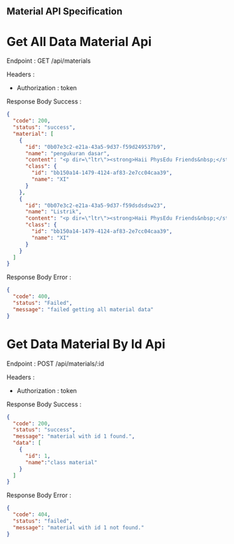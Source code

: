 ## Material API Specification

[//]: # (# Create Data Material Api)

[//]: # (Endpoint : POST /api/materials)

[//]: # ()
[//]: # (Headers :)

[//]: # ()
[//]: # (- Authorization : token)

[//]: # ()
[//]: # (Request Body : )

[//]: # (```json)

[//]: # ({)

[//]: # (  "name": "name material")

[//]: # (})

[//]: # (```)

[//]: # (Response Body Success :)

[//]: # (```json)

[//]: # ({)

[//]: # (  "code": 201,)

[//]: # (  "status": "success",)

[//]: # (  "message": "new material data added!")

[//]: # (})

[//]: # (```)

[//]: # (Response Body Error :)

[//]: # (```json)

[//]: # ({)

[//]: # (  "code": 400,)

[//]: # (  "status": "Failed",)

[//]: # (  "message": "create material data failed")

[//]: # (})

[//]: # (```)
# Get All Data Material Api
Endpoint : GET /api/materials

Headers :

- Authorization : token

Response Body Success :
```json
{
  "code": 200,
  "status": "success",
  "material": [
    {
      "id": "0b07e3c2-e21a-43a5-9d37-f59d249537b9",
      "name": "pengukuran dasar",
      "content": "<p dir=\"ltr\"><strong>Haii PhysEdu Friends&nbsp;</strong></p>\n<p dir=\"ltr\">Kali ini kita akan belajar tentang<strong> pengukuran dasar</strong>!!&nbsp;</p>\n<p dir=\"ltr\">Pengukuran adalah kegiatan membandingkan suatu besaran dengan besaran sejenisnya yang telah ditetapkan sebagai satuan. Besaran adalah segala sesuatu yang dapat diukur dan dinyatakan dengan angka. Satuan adalah ukuran yang telah disepakati secara internasional untuk menyatakan suatu besaran.</p>\n<p dir=\"ltr\">Dalam pengukuran, terdapat dua hal penting yang harus diperhatikan, yaitu:</p>\n<ol>\n<li dir=\"ltr\" aria-level=\"1\">\n<p dir=\"ltr\" role=\"presentation\">Besaran</p>\n</li>\n<li dir=\"ltr\" aria-level=\"1\">\n<p dir=\"ltr\" role=\"presentation\">Satuan</p>\n</li>\n</ol>\n<p dir=\"ltr\">Besaran Pokok</p>\n<p dir=\"ltr\">Besaran pokok adalah besaran yang satuannya telah didefinisikan secara internasional. Besaran pokok ada tujuh, yaitu:</p>\n<p dir=\"ltr\"><img src=\"https://lh7-us.googleusercontent.com/dSPP1NoR8oNcB1Ie446ti7ntpdvNkoXWFSTwd2P6lhwnvOVWTVFwQ8QYg3kZy2D7fGxJ7NBBSO9Y4JqCm1TiqcVT8zUJRQnn-26eBdYJrvqe_urngB14Txv36n_w4bmjDCSN_HkMG6478vxucGN61Q\" width=\"524.1867635250092\" height=\"310\"></p>\n<p dir=\"ltr\">Besaran Turunan adalah besaran yang ditetapkan berdasarkan besaran pokok. Satuannya pun diturunkan dari beberapa satuan besaran pokok. Sebagai contoh untuk menentukan kecepatan suatu benda bergerak, kita perlu mengukur panjang lintasan dan waktu yang diperlukan untuk menempuh lintasan tersebut.</p>\n<p dir=\"ltr\"><img src=\"https://lh7-us.googleusercontent.com/LQe2gaFWMJBe2EiBVv97LEmeHD6JkESGfhWxg_za2lFXfRiawV8k5f_RqSnQyBAgkMokbXbUKhJdSoVjo3uTA7eTk8fLfwqZetw-1M-8AnjPpavJICQ4YjTSlZoICm3gMn_VoqJa70WinYVX5VrlvA\" width=\"194\" height=\"281\"></p>\n<p><strong>&nbsp;</strong></p>\n<p dir=\"ltr\">Satuan&nbsp;</p>\n<p dir=\"ltr\">Dalam melakukan pengukuran, agar seragam maka dianggap perlu untuk menetapkan suatu pembanding dalam pengukuran. Pembanding ini tetap, tidak berubah-ubah dan dapat digunakan secara umum di mana saja. Inilah yang disebut sebagai satuan baku.</p>\n<p dir=\"ltr\">Satuan yang tidak tetap, misalnya kaki adalah satuan tidak baku. Adapun untuk suhu, satuan yang sering kita gunakan adalah derajat Celcius, namun ini bukan satuan standar dalam Sains. Di negara sub tropis sering digunakan satuan Fahrenheit. Dalam Sains, satuan suhu yang digunakan sebagai Standar Internasional adalah Kelvin.</p>\n<p dir=\"ltr\"><img src=\"https://lh7-us.googleusercontent.com/xKTX7npLrRC0EgLpyjpGZdqsgEwBQLUNl5rIMlnLuJDkFpwWcgW1WDWloTlsl0r9fz5wm8YtDI6A9biPbPfHuE6JLS3FLamimFcFb_4h0nO03wU_R3HRXCODPjPSaWij6-IUwLZhv1-mKHGqazdaGQ\" alt=\"Cara Mengukur Kaki &ndash; Koku Footwear\" width=\"322\" height=\"257.63610672950745\"></p>",
      "class": {
        "id": "bb150a14-1479-4124-af83-2e7cc04caa39",
        "name": "XI"
      }
    },
    {
      "id": "0b07e3c2-e21a-43a5-9d37-f59dsdsdsw23",
      "name": "Listrik",
      "content": "<p dir=\"ltr\"><strong>Haii PhysEdu Friends&nbsp;</strong></p>\n<p dir=\"ltr\">Kali ini kita akan belajar tentang<strong> pengukuran dasar</strong>!!&nbsp;</p>\n<p dir=\"ltr\">Pengukuran adalah kegiatan membandingkan suatu besaran dengan besaran sejenisnya yang telah ditetapkan sebagai satuan. Besaran adalah segala sesuatu yang dapat diukur dan dinyatakan dengan angka. Satuan adalah ukuran yang telah disepakati secara internasional untuk menyatakan suatu besaran.</p>\n<p dir=\"ltr\">Dalam pengukuran, terdapat dua hal penting yang harus diperhatikan, yaitu:</p>\n<ol>\n<li dir=\"ltr\" aria-level=\"1\">\n<p dir=\"ltr\" role=\"presentation\">Besaran</p>\n</li>\n<li dir=\"ltr\" aria-level=\"1\">\n<p dir=\"ltr\" role=\"presentation\">Satuan</p>\n</li>\n</ol>\n<p dir=\"ltr\">Besaran Pokok</p>\n<p dir=\"ltr\">Besaran pokok adalah besaran yang satuannya telah didefinisikan secara internasional. Besaran pokok ada tujuh, yaitu:</p>\n<p dir=\"ltr\"><img src=\"https://lh7-us.googleusercontent.com/dSPP1NoR8oNcB1Ie446ti7ntpdvNkoXWFSTwd2P6lhwnvOVWTVFwQ8QYg3kZy2D7fGxJ7NBBSO9Y4JqCm1TiqcVT8zUJRQnn-26eBdYJrvqe_urngB14Txv36n_w4bmjDCSN_HkMG6478vxucGN61Q\" width=\"524.1867635250092\" height=\"310\"></p>\n<p dir=\"ltr\">Besaran Turunan adalah besaran yang ditetapkan berdasarkan besaran pokok. Satuannya pun diturunkan dari beberapa satuan besaran pokok. Sebagai contoh untuk menentukan kecepatan suatu benda bergerak, kita perlu mengukur panjang lintasan dan waktu yang diperlukan untuk menempuh lintasan tersebut.</p>\n<p dir=\"ltr\"><img src=\"https://lh7-us.googleusercontent.com/LQe2gaFWMJBe2EiBVv97LEmeHD6JkESGfhWxg_za2lFXfRiawV8k5f_RqSnQyBAgkMokbXbUKhJdSoVjo3uTA7eTk8fLfwqZetw-1M-8AnjPpavJICQ4YjTSlZoICm3gMn_VoqJa70WinYVX5VrlvA\" width=\"194\" height=\"281\"></p>\n<p><strong>&nbsp;</strong></p>\n<p dir=\"ltr\">Satuan&nbsp;</p>\n<p dir=\"ltr\">Dalam melakukan pengukuran, agar seragam maka dianggap perlu untuk menetapkan suatu pembanding dalam pengukuran. Pembanding ini tetap, tidak berubah-ubah dan dapat digunakan secara umum di mana saja. Inilah yang disebut sebagai satuan baku.</p>\n<p dir=\"ltr\">Satuan yang tidak tetap, misalnya kaki adalah satuan tidak baku. Adapun untuk suhu, satuan yang sering kita gunakan adalah derajat Celcius, namun ini bukan satuan standar dalam Sains. Di negara sub tropis sering digunakan satuan Fahrenheit. Dalam Sains, satuan suhu yang digunakan sebagai Standar Internasional adalah Kelvin.</p>\n<p dir=\"ltr\"><img src=\"https://lh7-us.googleusercontent.com/xKTX7npLrRC0EgLpyjpGZdqsgEwBQLUNl5rIMlnLuJDkFpwWcgW1WDWloTlsl0r9fz5wm8YtDI6A9biPbPfHuE6JLS3FLamimFcFb_4h0nO03wU_R3HRXCODPjPSaWij6-IUwLZhv1-mKHGqazdaGQ\" alt=\"Cara Mengukur Kaki &ndash; Koku Footwear\" width=\"322\" height=\"257.63610672950745\"></p>",
      "class": {
        "id": "bb150a14-1479-4124-af83-2e7cc04caa39",
        "name": "XI"
      }
    }
  ]
}
```
Response Body Error :
```json
{
  "code": 400,
  "status": "Failed",
  "message": "failed getting all material data"
}
```
# Get Data Material By Id Api
Endpoint : POST /api/materials/:id

Headers :

- Authorization : token

Response Body Success :
```json
{
  "code": 200,
  "status": "success",
  "message": "material with id 1 found.",
  "data": [
    {
      "id": 1,
      "name":"class material"
    }
  ]
}
```
Response Body Error :
```json
{
  "code": 404,
  "status": "failed",
  "message": "material with id 1 not found."
}
```

[//]: # (# Update Data Material Api)

[//]: # (Endpoint : PATCH /api/materials/:id)

[//]: # ()
[//]: # (Headers :)

[//]: # ()
[//]: # (- Authorization : token)

[//]: # ()
[//]: # (Response Body :)

[//]: # (```json)

[//]: # ({)

[//]: # (  "name": "material name")

[//]: # (})

[//]: # (```)

[//]: # (Response Body Success :)

[//]: # (```json)

[//]: # ({)

[//]: # (  "code": 200,)

[//]: # (  "status": "success",)

[//]: # (  "message": "material with id 1 updated.",)

[//]: # (  "data" : [)

[//]: # (    {)

[//]: # (      "id": 1,)

[//]: # (      "name":"material class name updated")

[//]: # (    })

[//]: # (  ])

[//]: # (})

[//]: # (```)

[//]: # (Response Body Error :)

[//]: # (```json)

[//]: # ({)

[//]: # (  "code": 404,)

[//]: # (  "status": "failed",)

[//]: # (  "message": "material with id 1 not found.")

[//]: # (})

[//]: # (```)

[//]: # (# Delete Data Material Api)

[//]: # (Endpoint : DELETE /api/materials)

[//]: # ()
[//]: # (Headers :)

[//]: # ()
[//]: # (- Authorization : token)

[//]: # ()
[//]: # (Response Body Success :)

[//]: # (```json)

[//]: # ({)

[//]: # (  "code": 200,)

[//]: # (  "status": "success",)

[//]: # (  "message":"material with id 1 deleted.")

[//]: # (})

[//]: # (```)

[//]: # (Response Body Error :)

[//]: # (```json)

[//]: # ({)

[//]: # (  "code": 404,)

[//]: # (  "status": "failed",)

[//]: # (  "message": "class with id 1 not found.")

[//]: # (})

[//]: # (```)